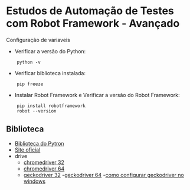 # Estudos de Automação de Testes com Robot Framework - Avançado

Configuração de variaveis

- Verificar a  versão do Python:

``` dos
    python -v
```

- Verificar  biblioteca instalada:

``` dos
    pip freeze
```

- Instalar Robot Framework e Verificar a versão do Robot Framework:

``` dos
    pip install robotframework
    robot --version
```

## Biblioteca

- [Biblioteca do Pytron](https://pypi.org/)
- [Site oficial](https://robotframework.org/)
- drive
  - [chromedriver 32](https://storage.googleapis.com/chrome-for-testing-public/132.0.6834.83/win32/chromedriver-win32.zip)
  - [chromedriver 64](https://storage.googleapis.com/chrome-for-testing-public/132.0.6834.83/win64/chromedriver-win64.zip)
  - [geckodriver 32](https://github.com/mozilla/geckodriver/releases/download/v0.35.0/geckodriver-v0.35.0-win32.zip)
  -[geckodriver 64](https://github.com/mozilla/geckodriver/releases/download/v0.35.0/geckodriver-v0.35.0-win-aarch64.zip)
    -[como configurar geckodriver no windows](https://pedrohjmartins.medium.com/como-configurar-geckodriver-no-windows-d32d1c5d5f8d)
